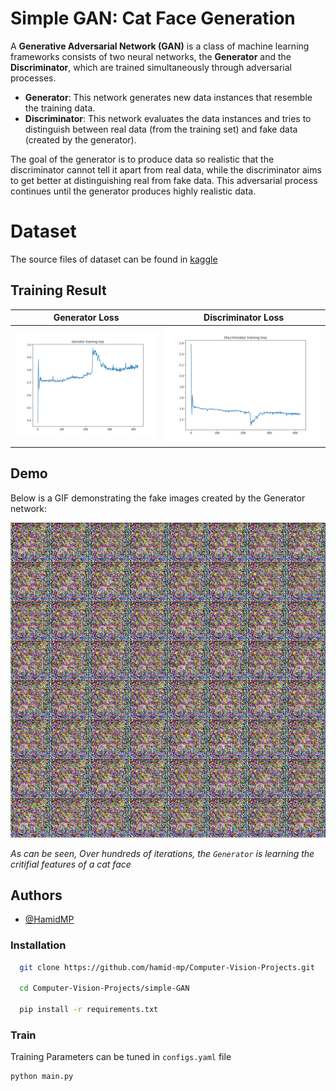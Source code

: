 
# Simple GAN: Cat Face Generation


A **Generative Adversarial Network (GAN)** is a class of machine learning frameworks consists of two neural networks, the **Generator** and the **Discriminator**, which are trained simultaneously through adversarial processes.

- **Generator**: This network generates new data instances that resemble the training data.
- **Discriminator**: This network evaluates the data instances and tries to distinguish between real data (from the training set) and fake data (created by the generator).

The goal of the generator is to produce data so realistic that the discriminator cannot tell it apart from real data, while the discriminator aims to get better at distinguishing real from fake data. This adversarial process continues until the generator produces highly realistic data.

# Dataset
The source files of dataset can be found in [kaggle](https://www.kaggle.com/datasets/spandan2/cats-faces-64x64-for-generative-models)


## Training Result
| Generator Loss      | Discriminator Loss       |
|----------------|----------------|
| ![Generator Loss](./assets/Generator_loss.png)  | ![Discriminator Loss](./assets/Discriminator_loss.png)  |

## Demo

Below is a GIF demonstrating the fake images created by the Generator network:

![Generator Fake Images](./assets/generator_samples.gif)

*As can be seen, Over hundreds of iterations, the `Generator` is learning the critifial features of a cat face*

## Authors

- [@HamidMP](https://github.com/hamid-mp)


### Installation

```bash
  git clone https://github.com/hamid-mp/Computer-Vision-Projects.git
  
  cd Computer-Vision-Projects/simple-GAN
  
  pip install -r requirements.txt
```
### Train
Training Parameters can be tuned in `configs.yaml` file
```bash
python main.py
```
